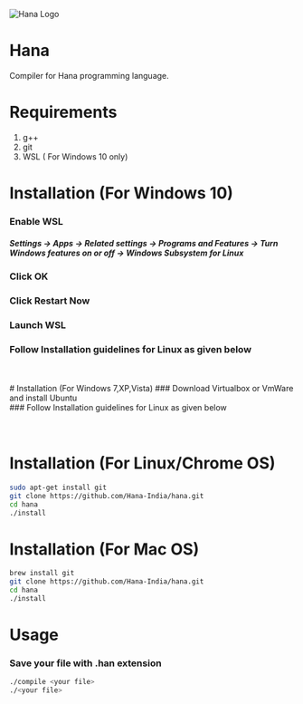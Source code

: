 ![ Hana Logo ](https://github.com/Hana-India/hanaindia.github.io/blob/master/hana.jpg)
# Hana
Compiler for Hana programming language.
# Requirements
1. g++ 
2. git 
3. WSL ( For Windows 10 only)

# Installation (For Windows 10)
### Enable WSL <br>
##### Settings -> Apps -> Related settings -> Programs and Features -> Turn Windows features on or off -> Windows Subsystem for Linux <br>
### Click OK <br>
### Click Restart Now <br>
### Launch WSL <br>
### Follow Installation guidelines for Linux as given below <br>
<br>
<br>
# Installation (For Windows 7,XP,Vista)
### Download Virtualbox or VmWare and install Ubuntu <br>
### Follow Installation guidelines for Linux as given below <br>
<br>
<br>

# Installation (For Linux/Chrome OS)
```bash
sudo apt-get install git
git clone https://github.com/Hana-India/hana.git
cd hana
./install
```
# Installation (For Mac OS)
```bash
brew install git
git clone https://github.com/Hana-India/hana.git
cd hana
./install
```

# Usage

### Save your file with .han extension
```bash
./compile <your file>
./<your file>
```
